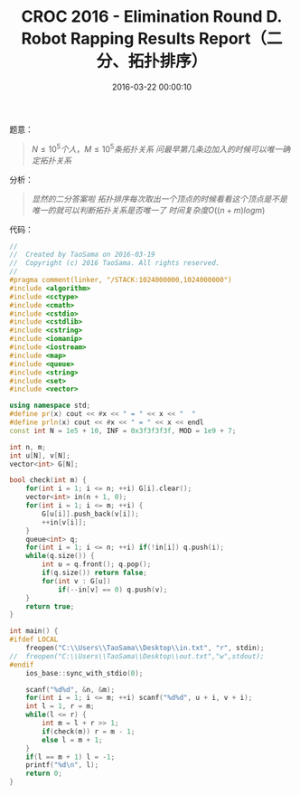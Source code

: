 ﻿---
title: CROC 2016 - Elimination Round D. Robot Rapping Results Report（二分、拓扑排序）
categories:
  - 图论
  - 拓扑排序
  - 
tags:
  - 二分搜索
  - 拓扑排序
date: 2016-03-22 00:00:10
toc:
---
题意：
>$N\le 10^5个人，M\le 10^5条拓扑关系$
$问最早第几条边加入的时候可以唯一确定拓扑关系$

<!-- more -->
分析：
>$显然的二分答案啦$
$拓扑排序每次取出一个顶点的时候看看这个顶点是不是唯一的就可以判断拓扑关系是否唯一了$
$时间复杂度O((n+m)logm)$

代码：
```cpp
//
//  Created by TaoSama on 2016-03-19
//  Copyright (c) 2016 TaoSama. All rights reserved.
//
#pragma comment(linker, "/STACK:1024000000,1024000000")
#include <algorithm>
#include <cctype>
#include <cmath>
#include <cstdio>
#include <cstdlib>
#include <cstring>
#include <iomanip>
#include <iostream>
#include <map>
#include <queue>
#include <string>
#include <set>
#include <vector>

using namespace std;
#define pr(x) cout << #x << " = " << x << "  "
#define prln(x) cout << #x << " = " << x << endl
const int N = 1e5 + 10, INF = 0x3f3f3f3f, MOD = 1e9 + 7;

int n, m;
int u[N], v[N];
vector<int> G[N];

bool check(int m) {
    for(int i = 1; i <= n; ++i) G[i].clear();
    vector<int> in(n + 1, 0);
    for(int i = 1; i <= m; ++i) {
        G[u[i]].push_back(v[i]);
        ++in[v[i]];
    }
    queue<int> q;
    for(int i = 1; i <= n; ++i) if(!in[i]) q.push(i);
    while(q.size()) {
        int u = q.front(); q.pop();
        if(q.size()) return false;
        for(int v : G[u])
            if(--in[v] == 0) q.push(v);
    }
    return true;
}

int main() {
#ifdef LOCAL
    freopen("C:\\Users\\TaoSama\\Desktop\\in.txt", "r", stdin);
//  freopen("C:\\Users\\TaoSama\\Desktop\\out.txt","w",stdout);
#endif
    ios_base::sync_with_stdio(0);

    scanf("%d%d", &n, &m);
    for(int i = 1; i <= m; ++i) scanf("%d%d", u + i, v + i);
    int l = 1, r = m;
    while(l <= r) {
        int m = l + r >> 1;
        if(check(m)) r = m - 1;
        else l = m + 1;
    }
    if(l == m + 1) l = -1;
    printf("%d\n", l);
    return 0;
}

```